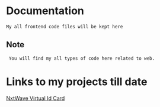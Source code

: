 # Documentation
	My all frontend code files will be kept here
	
## Note
	 You will find my all types of code here related to web.
	 
# Links to my projects till date 
[NxtWave Virtual Id Card](https://shiv-am-saxenaa.github.io/Front-End-Work/NxtWave%20Id%20Card/index.html)
